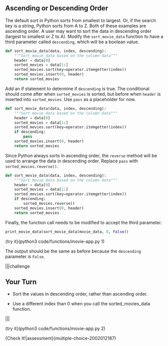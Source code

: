 ## Ascending or Descending Order

The default sort in Python sorts from smallest to largest. Or, if the search key is a string, Python sorts from A to Z. Both of these examples are ascending order. A user may want to sort the data in descending order (largest to smallest or Z to A). Modify the `sort_movie_data` function to have a third parameter called `descending`, which will be a boolean value.

```python
def sort_movie_data(data, index, descending):
    """Sort movie data based on the column data"""
    header = data[0]
    sorted_movies = data[1:]
    sorted_movies.sort(key=operator.itemgetter(index))
    sorted_movies.insert(0, header)
    return sorted_movies
```

Add an if statement to determine if `descending` is true. The conditional should come after when `sorted_movies` is sorted, but before when `header` is inserted into `sorted_movies`. Use `pass` as a placeholder for now.

```python
def sort_movie_data(data, index, descending):
    """Sort movie data based on the column data"""
    header = data[0]
    sorted_movies = data[1:]
    sorted_movies.sort(key=operator.itemgetter(index))
    if descending:
        pass
    sorted_movies.insert(0, header)
    return sorted_movies
```

Since Python always sorts in ascending order, the `reverse` method will be used to arrange the data in descending order. Replace `pass` with `sorted_movies.reverse()`.

```python
def sort_movie_data(data, index, descending):
    """Sort movie data based on the column data"""
    header = data[0]
    sorted_movies = data[1:]
    sorted_movies.sort(key=operator.itemgetter(index))
    if descending:
        sorted_movies.reverse()
    sorted_movies.insert(0, header)
    return sorted_movies
```

Finally, the function call needs to be modified to accept the third parameter.

```python
print_movie_data(sort_movie_data(movie_data, 0, False))
```

{try it}(python3 code/functions/movie-app.py 1)

The output should be the same as before because the `descending` parameter is `False`. 

|||challenge
## Your Turn
- Sort the values in descending order, rather than ascending order.
* Use a different index than 0 when you call the sorted_movies_data function.

|||

{try it}(python3 code/functions/movie-app.py 2)

{Check It!|assessment}(multiple-choice-2002012187)
